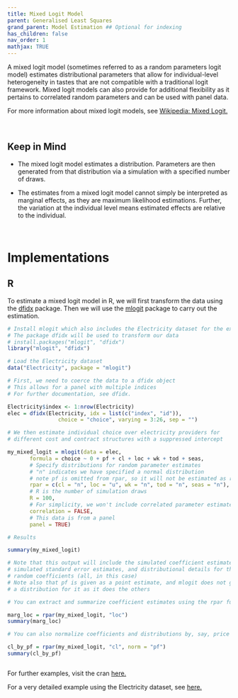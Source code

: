 ```yaml
---
title: Mixed Logit Model
parent: Generalised Least Squares
grand_parent: Model Estimation ## Optional for indexing
has_children: false
nav_order: 1
mathjax: TRUE
---
```


A mixed logit model (sometimes referred to as a random parameters logit model) estimates distributional parameters that allow for individual-level heterogeneity in tastes that are not compatible with a traditional logit framework.  Mixed logit models can also provide for additional flexibility as it pertains to correlated random parameters and can be used with panel data.

For more information about mixed logit models, see [Wikipedia: Mixed Logit.](https://en.wikipedia.org/wiki/Mixed_logit)

<br>

## Keep in Mind
- The mixed logit model estimates a distribution.  Parameters are then generated from that distribution via a simulation with a specified number of draws.

- The estimates from a mixed logit model cannot simply be interpreted as marginal effects, as they are maximum likelihood estimations.  Further, the variation at the individual level means estimated effects are relative to the individual.

<br>

# Implementations

## R

To estimate a mixed logit model in R, we will first transform the data using the [dfidx](https://cran.r-project.org/web/packages/dfidx/index.html) package.  Then we will use the [mlogit](https://cran.r-project.org/web/packages/mlogit/) package to carry out the estimation.


```r
# Install mlogit which also includes the Electricity dataset for the example.
# The package dfidx will be used to transform our data
# install.packages("mlogit", "dfidx")
library("mlogit", "dfidx")

# Load the Electricity dataset
data("Electricity", package = "mlogit")

# First, we need to coerce the data to a dfidx object
# This allows for a panel with multiple indices
# For further documentation, see dfidx.

Electricity$index <- 1:nrow(Electricity)
elec = dfidx(Electricity, idx = list(c("index", "id")),
                choice = "choice", varying = 3:26, sep = "")

# We then estimate individual choice over electricity providers for
# different cost and contract structures with a suppressed intercept

my_mixed_logit = mlogit(data = elec, 
       formula = choice ~ 0 + pf + cl + loc + wk + tod + seas,
       # Specify distributions for random parameter estimates
       # "n" indicates we have specified a normal distribution
       # note pf is omitted from rpar, so it will not be estimated as random
       rpar = c(cl = "n", loc = "u", wk = "n", tod = "n", seas = "n"), 
       # R is the number of simulation draws
       R = 100, 
       # For simplicity, we won't include correlated parameter estimates
       correlation = FALSE, 
       # This data is from a panel
       panel = TRUE)

# Results

summary(my_mixed_logit)

# Note that this output will include the simulated coefficient estimates, 
# simulated standard error estimates, and distributional details for the
# random coefficients (all, in this case)
# Note also that pf is given as a point estimate, and mlogit does not generate
# a distribution for it as it does the others

# You can extract and summarize coefficient estimates using the rpar function

marg_loc = rpar(my_mixed_logit, "loc")
summary(marg_loc)

# You can also normalize coefficients and distributions by, say, price

cl_by_pf = rpar(my_mixed_logit, "cl", norm = "pf")
summary(cl_by_pf)



```

For further examples, visit the cran [here.](https://cran.r-project.org/web/packages/mlogit/vignettes/c5.mxl.html)

For a very detailed example using the Electricity dataset, see [here.](https://cran.r-project.org/web/packages/mlogit/vignettes/e3mxlogit.html)